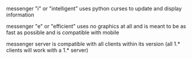 messenger "i" or "intelligent" uses python curses to update and display information

messenger "e" or "efficient" uses no graphics at all and is meant to be as fast as possible and is compatible with mobile

messenger server is compatible with all clients within its version (all 1.* clients will work with a 1.* server)
